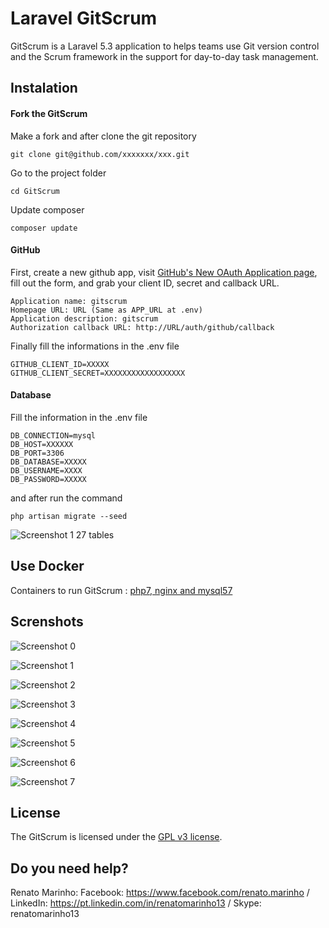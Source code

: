 # Laravel GitScrum

GitScrum is a Laravel 5.3 application to helps teams use Git version control and the Scrum framework in the support for day-to-day task management.

## Instalation

#### Fork the GitScrum

Make a fork and after clone the git repository

```
git clone git@github.com/xxxxxxx/xxx.git
```

Go to the project folder

```
cd GitScrum
```

Update composer 

```
composer update
```


#### GitHub

First, create a new github app, visit [GitHub's New OAuth Application page](https://github.com/settings/applications/new), fill out the form, and grab your client ID, secret and callback URL.

```
Application name: gitscrum
Homepage URL: URL (Same as APP_URL at .env)
Application description: gitscrum
Authorization callback URL: http://URL/auth/github/callback
```
Finally fill the informations in the .env file

```
GITHUB_CLIENT_ID=XXXXX
GITHUB_CLIENT_SECRET=XXXXXXXXXXXXXXXXXX
```

#### Database

Fill the information in the .env file

```
DB_CONNECTION=mysql
DB_HOST=XXXXXX
DB_PORT=3306
DB_DATABASE=XXXXX
DB_USERNAME=XXXX
DB_PASSWORD=XXXXX
```

and after run the command

```
php artisan migrate --seed
```

![Screenshot 1](http://i.imgur.com/zdrEkkf.png)
27 tables

## Use Docker
Containers to run GitScrum : [php7, nginx and mysql57](https://github.com/renatomarinho/Docker-GitScrum)

## Screnshots

![Screenshot 0](http://i.imgur.com/ilTVf38.png)

![Screenshot 1](http://i.imgur.com/FI30wl5.png)

![Screenshot 2](http://i.imgur.com/pMZuwH0.png)

![Screenshot 3](http://i.imgur.com/pRByX5K.png)

![Screenshot 4](http://i.imgur.com/mgJGNlA.png)

![Screenshot 5](http://i.imgur.com/isbTvHr.png)

![Screenshot 6](http://i.imgur.com/BIZtoq4.png)

![Screenshot 7](http://i.imgur.com/xnJeaIq.png)

## License

The GitScrum is licensed under the [GPL v3 license](http://opensource.org/licenses/GPL-3.0).

## Do you need help?
Renato Marinho: 
Facebook: https://www.facebook.com/renato.marinho / 
LinkedIn: https://pt.linkedin.com/in/renatomarinho13 / 
Skype: renatomarinho13

